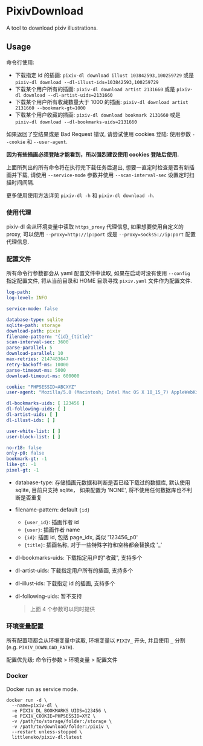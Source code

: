 # PixivDownload

A tool to download pixiv illustrations.

## Usage

命令行使用:

* 下载指定 id 的插画: `pixiv-dl download illust 103842593,100259729`
  或是 `pixiv-dl download --dl-illust-ids=103842593,100259729`
* 下载某个用户所有的插画: `pixiv-dl download artist 2131660` 或是 `pixiv-dl download --dl-artist-uids=2131660`
* 下载某个用户所有收藏数量大于 1000 的插画: `pixiv-dl download artist 2131660 --bookmark-gt=1000`
* 下载某个用户收藏的插画: `pixiv-dl download bookmark 2131660` 或是 `pixiv-dl download --dl-bookmarks-uids=2131660`

如果返回了空结果或是 Bad Request 错误, 请尝试使用 cookies 登陆: 使用参数 `--cookie` 和 `--user-agent`.

**因为有些插画必须登陆才能看到，所以强烈建议使用 cookies 登陆后使用.**

上面所列出的所有命令将在执行完下载任务后退出, 想要一直定时检查是否有新插画并下载, 请使用 `--service-mode`
参数并使用 `--scan-interval-sec` 设置定时扫描时间间隔.

更多使用使用方法详见 `pixiv-dl -h` 和 `pixiv-dl download -h`.

### 使用代理

pixiv-dl 会从环境变量中读取 `https_proxy` 代理信息, 如果想要使用自定义的 proxy, 可以使用 `--proxy=http://ip:port`
或是 `--proxy=socks5://ip:port` 配置代理信息.

### 配置文件

所有命令行参数都会从 yaml 配置文件中读取, 如果在启动时没有使用 `--config` 指定配置文件, 将从当前目录和 HOME
目录寻找 `pixiv.yaml` 文件作为配置文件.

```yaml
log-path:
log-level: INFO

service-mode: false

database-type: sqlite
sqlite-path: storage
download-path: pixiv
filename-pattern: "{id}_{title}"
scan-interval-sec: 3600
parse-parallel: 5
download-parallel: 10
max-retries: 2147483647
retry-backoff-ms: 10000
parse-timeout-ms: 5000
download-timeout-ms: 600000

cookie: "PHPSESSID=ABCXYZ"
user-agent: "Mozilla/5.0 (Macintosh; Intel Mac OS X 10_15_7) AppleWebKit/537.36 (KHTML, like Gecko) Chrome/108.0.0.0 Safari/537.36"

dl-bookmarks-uids: [ 123456 ]
dl-following-uids: [ ]
dl-artist-uids: [ ]
dl-illust-ids: [ ]

user-white-list: [ ]
user-block-list: [ ]

no-r18: false
only-p0: false
bookmark-gt: -1
like-gt: -1
pixel-gt: -1
```

* database-type: 存储插画元数据和判断是否已经下载过的数据库, 默认使用 sqlite, 目前只支持 sqlite， 如果配置为 'NONE',
  将不使用任何数据库也不判断是否重复
* filename-pattern: default `{id}`
    * `{user_id}`: 插画作者 id
    * `{user}`: 插画作者 name
    * `{id}`: 插画 id, 包括 page_idx, 类似 '123456_p0'
    * `{title}`: 插画名称, 对于一些特殊字符和空格都会替换成 '_'
* dl-bookmarks-uids: 下载指定用户的"收藏", 支持多个
* dl-artist-uids: 下载指定用户所有的插画, 支持多个
* dl-illust-ids: 下载指定 id 的插画, 支持多个
* dl-following-uids: 暂不支持

  > 上面 4 个参数可以同时提供

### 环境变量配置

所有配置项都会从环境变量中读取, 环境变量以 `PIXIV_` 开头, 并且使用 `_` 分割 (e.g. `PIXIV_DOWNLOAD_PATH`).

配置优先级: 命令行参数 > 环境变量 > 配置文件

### Docker

Docker run as service mode.

```shell
docker run -d \
  --name=pixiv-dl \
  -e PIXIV_DL_BOOKMARKS_UIDS=123456 \
  -e PIXIV_COOKIE=PHPSESSID=XYZ \
  -v /path/to/storage/folder:/storage \
  -v /path/to/download/folder:/pixiv \
  --restart unless-stopped \
  littleneko/pixiv-dl:latest
```
